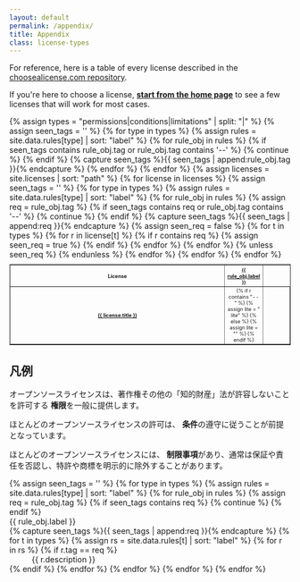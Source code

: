 ```yaml
---
layout: default
permalink: /appendix/
title: Appendix
class: license-types
---
```


For reference, here is a table of every license described in the [choosealicense.com repository](https://github.com/github/choosealicense.com).

If you're here to choose a license, **[start from the home page](/)** to see a few licenses that will work for most cases.

<table border style="font-size: xx-small; position: relative">
{% assign types = "permissions|conditions|limitations" | split: "|" %}
<tr style="position: sticky; top: 0">
  <th scope="col" style="text-align: center">License</th>
  {% assign seen_tags = '' %}
  {% for type in types %}
    {% assign rules = site.data.rules[type] | sort: "label" %}
    {% for rule_obj in rules %}
      {% if seen_tags contains rule_obj.tag or rule_obj.tag contains '--' %}
        {% continue %}
      {% endif %}
      {% capture seen_tags %}{{ seen_tags | append:rule_obj.tag }}{% endcapture %}
      <th scope="col" style="text-align: center; width:7%"><a href="#{{ rule_obj.tag }}">{{ rule_obj.label }}</a></th>
    {% endfor %}
  {% endfor %}
</tr>
{% assign licenses = site.licenses | sort: "path" %}
{% for license in licenses %}
  <tr style="height: 3em"><th scope="row"><a href="{{ license.id }}">{{ license.title }}</a></th>
  {% assign seen_tags = '' %}
  {% for type in types %}
    {% assign rules = site.data.rules[type] | sort: "label" %}
    {% for rule_obj in rules %}
      {% assign req = rule_obj.tag %}
      {% if seen_tags contains req  or rule_obj.tag contains '--' %}
        {% continue %}
      {% endif %}
      {% capture seen_tags %}{{ seen_tags | append:req }}{% endcapture %}
      {% assign seen_req = false %}
      {% for t in types %}
        {% for r in license[t] %}
          {% if r contains req %}
            <td class="license-{{ t }}" style="text-align:center">
              {% if r contains "--" %}
                {% assign lite = " lite" %}
              {% else %}
                {% assign lite = "" %}
              {% endif %}
              <span class="{{ r | append: lite }}" style="margin: auto;">
                <span class="license-sprite {{ r }}"></span>
              </span>
            </td>
            {% assign seen_req = true %}
          {% endif %}
        {% endfor %}
      {% endfor %}
      {% unless seen_req %}
        <td></td>
      {% endunless %}
    {% endfor %}
  {% endfor %}
  </tr>
{% endfor %}
</table>

## 凡例

<p>オープンソースライセンスは、著作権その他の「知的財産」法が許容しないことを許可する<span class="license-permissions"><span class="license-sprite"></span></span> <b>権限</b>を一般に提供します。</p>

<p>ほとんどのオープンソースライセンスの許可は、<span class="license-conditions"><span class="license-sprite"></span></span> <b>条件</b>の遵守に従うことが前提となっています。</p>

<p>ほとんどのオープンソースライセンスには、<span class="license-limitations"><span class="license-sprite"></span></span> <b>制限事項</b>があり、通常は保証や責任を否認し、特許や商標を明示的に除外することがあります。</p>

<dl>
{% assign seen_tags = '' %}
{% for type in types %}
  {% assign rules = site.data.rules[type] | sort: "label" %}
  {% for rule_obj in rules %}
    {% assign req = rule_obj.tag %}
    {% if seen_tags contains req %}
      {% continue %}
    {% endif %}
    <dt id="{{ req }}">{{ rule_obj.label }}</dt>
    {% capture seen_tags %}{{ seen_tags | append:req }}{% endcapture %}
    {% for t in types %}
      {% assign rs = site.data.rules[t] | sort: "label" %}
      {% for r in rs %}
        {% if r.tag == req %}
          <dd class="license-{{t}}"><span class="license-sprite"></span> {{ r.description }}</dd>
        {% endif %}
      {% endfor %}
    {% endfor %}
  {% endfor %}
{% endfor %}
</dl>
